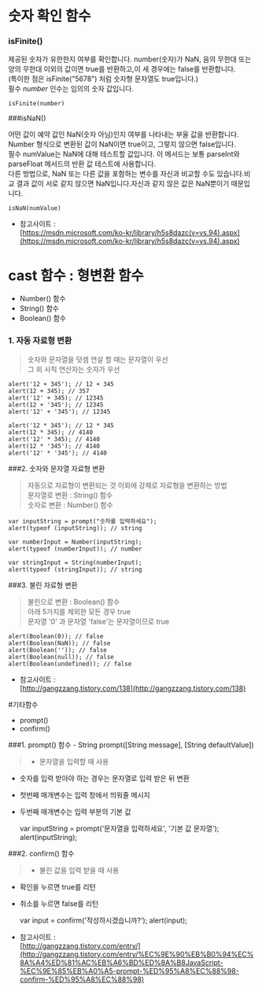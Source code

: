 # 숫자 확인 함수 

### isFinite()

제공된 숫자가 유한한지 여부를 확인합니다. number(숫자)가 NaN, 음의 무한대 또는 양의 무한대 이외의 값이면 true를 반환하고,이 세 경우에는 false를 반환합니다. <br>
(특이한 점은 isFinite("5678") 처럼 숫자형 문자열도 true입니다.)<br>
필수 *number* 인수는 임의의 숫자 값입니다.

    
	isFinite(number)
    

###isNaN()

어떤 값이 예약 값인 NaN(숫자 아님)인지 여부를 나타내는 부울 값을 반환합니다.<br>
Number 형식으로 변환된 값이 NaN이면 true이고, 그렇지 않으면 false입니다.<br>
필수 numValue는 NaN에 대해 테스트할 값입니다.
이 메서드는 보통 parseInt와 parseFloat 메서드의 반환 값 테스트에 사용합니다.<br>
다른 방법으로, NaN 또는 다른 값을 포함하는 변수를 자신과 비교할 수도 있습니다.비교 결과 값이 서로 같지 않으면 NaN입니다.자신과 같지 않은 값은 NaN뿐이기 때문입니다.

    
	isNaN(numValue)
    

- 참고사이트 : <br>
[https://msdn.microsoft.com/ko-kr/library/h5s8dazc(v=vs.94).aspx](https://msdn.microsoft.com/ko-kr/library/h5s8dazc(v=vs.94).aspx)  



# cast 함수 : 형변환 함수
- Number() 함수
- String() 함수
- Boolean() 함수 
### 1. 자동 자료형 변환
>숫자와 문자열을 덧셈 연살 할 때는 문자열이 우선<br>
그 외 사칙 연산자는 숫자가 우선

    
	alert('12 + 345'); // 12 + 345
	alert(12 + 345); // 357
	alert('12' + 345); // 12345
	alert(12 + '345'); // 12345
	alert('12' + '345'); // 12345
	
	alert('12 * 345'); // 12 * 345
	alert(12 * 345); // 4140
	alert('12' * 345); // 4140
	alert(12 * '345'); // 4140
	alert('12' * '345'); // 4140
    

###2. 숫자와 문자열 자료형 변환
>자동으로 자료형이 변환되는 것 이외에 강제로 자료형을 변환하는 방법<br>
문자열로 변환 : String() 함수<br>
숫자로 변환 : Number() 함수
    
	var inputString = prompt("숫자를 입력하세요");
	alert(typeof (inputString)); // string
	
	var numberInput = Number(inputString);
	alert(typeof (numberInput)); // number
	
	var stringInput = String(numberInput);
	alert(typeof (stringInput)); // string
    

###3. 불린 자료형 변환
>불린으로 변환 : Boolean() 함수<br>
아래 5가지를 제외한 모든 경우 true<br>
문자열 '0' 과 문자열 'false'는 문자열이므로 true<br>

    
	alert(Boolean(0)); // false
	alert(Boolean(NaN)); // false
	alert(Boolean('')); // false
	alert(Boolean(null)); // false
	alert(Boolean(undefined)); // false
    
- 참고사이트 : <br>
[http://gangzzang.tistory.com/138](http://gangzzang.tistory.com/138)  

#기타함수
- prompt()
- confirm()

###1. prompt() 함수 - String prompt([String message], [String defaultValue])
>- 문자열을 입력할 때 사용
- 숫자를 입력 받아야 하는 경우는 문자열로 입력 받은 뒤 변환
- 첫번째 매개변수는 입력 창에서 띄워줄 메시지
- 두번째 매개변수는 입력 부분의 기본 값

    
	var inputString = prompt('문자열을 입력하세요', '기본 값 문자열');
	alert(inputString);
    

###2. confirm() 함수
>- 불린 값을 입력 받을 때 사용
- 확인을 누르면 true를 리턴
- 취소를 누르면 false를 리턴

    
	var input = confirm('작성하시겠습니까?');
	alert(input);
    
- 참고사이트 : <br>
[http://gangzzang.tistory.com/entry/](http://gangzzang.tistory.com/entry/%EC%9E%90%EB%B0%94%EC%8A%A4%ED%81%AC%EB%A6%BD%ED%8A%B8JavaScript-%EC%9E%85%EB%A0%A5-prompt-%ED%95%A8%EC%88%98-confirm-%ED%95%A8%EC%88%98)  
